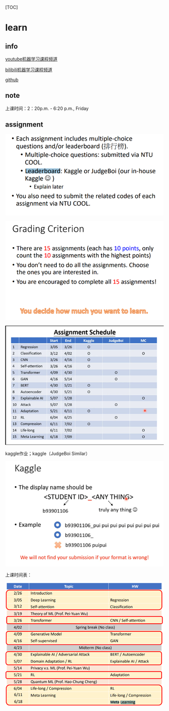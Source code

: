 [TOC]

# learn



## info

[youtube机器学习课程频道](https://www.youtube.com/c/HungyiLeeNTU)

[bilibili机器学习课程频道](https://www.bilibili.com/video/BV1Wv411h7kN)

[github](https://github.com/ga642381/ML2021-Spring)

## note

上课时间：2：20p.m. - 6:20 p.m., Friday

## assignment

![image-20210308092646485](images/image-20210308092646485.png)

![image-20210308092709988](images/image-20210308092709988.png)



![image-20210306204916335](images/image-20210306204916335.png)



kaggle作业；kaggle（JudgeBoi Similar）

![image-20210306205314388](images/image-20210306205314388.png)



上课时间表：

![image-20210308092811518](images/image-20210308092811518.png)



